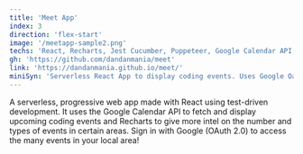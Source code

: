 ```yaml
---
title: 'Meet App'
index: 3
direction: 'flex-start'
image: '/meetapp-sample2.png'
techs: 'React, Recharts, Jest Cucumber, Puppeteer, Google Calendar API'
gh: 'https://github.com/dandanmania/meet'
link: 'https://dandanmania.github.io/meet/'
miniSyn: 'Serverless React App to display coding events. Uses Google Oauth 2.0.'
---
```


A serverless, progressive web app made with React using test-driven development. It uses the Google Calendar API to fetch and display upcoming coding events and Recharts to give more intel on the number and types of events in certain areas. Sign in with Google (OAuth 2.0) to access the many events in your local area!
